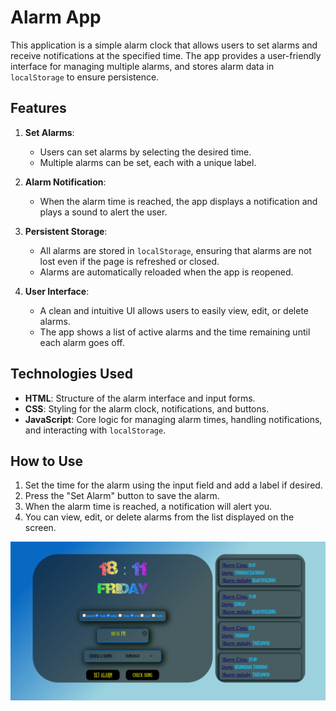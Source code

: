 # Alarm App

This application is a simple alarm clock that allows users to set alarms and receive notifications at the specified time. The app provides a user-friendly interface for managing multiple alarms, and stores alarm data in `localStorage` to ensure persistence.

## Features

1. **Set Alarms**:
   - Users can set alarms by selecting the desired time.
   - Multiple alarms can be set, each with a unique label.
2. **Alarm Notification**:

   - When the alarm time is reached, the app displays a notification and plays a sound to alert the user.

3. **Persistent Storage**:

   - All alarms are stored in `localStorage`, ensuring that alarms are not lost even if the page is refreshed or closed.
   - Alarms are automatically reloaded when the app is reopened.

4. **User Interface**:
   - A clean and intuitive UI allows users to easily view, edit, or delete alarms.
   - The app shows a list of active alarms and the time remaining until each alarm goes off.

## Technologies Used

- **HTML**: Structure of the alarm interface and input forms.
- **CSS**: Styling for the alarm clock, notifications, and buttons.
- **JavaScript**: Core logic for managing alarm times, handling notifications, and interacting with `localStorage`.

## How to Use

1. Set the time for the alarm using the input field and add a label if desired.
2. Press the "Set Alarm" button to save the alarm.
3. When the alarm time is reached, a notification will alert you.
4. You can view, edit, or delete alarms from the list displayed on the screen.

![Alarm App](photo/alarm.png)
